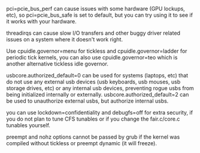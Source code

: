 pci=pcie_bus_perf can cause issues with some hardware (GPU lockups, etc), so pci=pcie_bus_safe is set to default, but you can try using it to see if it works with your hardware.

threadirqs can cause slow I/O transfers and other buggy driver related issues on a system where it doesn't work right.

Use cpuidle.governor=menu for tickless and cpuidle.governor=ladder for periodic tick kernels, you can also use cpuidle.governor=teo which is another alternative tickless idle governor.

usbcore.authorized_default=0 can be used for systems (laptops, etc) that do not use any external usb devices (usb keyboards, usb mouses, usb storage drives, etc) or any internal usb devices, preventing rogue usbs from being initialized internally or externally. usbcore.authorized_default=2 can be used to unauthorize external usbs, but authorize internal usbs.

you can use lockdown=confidentiality and debugfs=off for extra security, if you do not plan to tune CFS tunables or if you change the fair.c/core.c tunables yourself.

preempt and nohz options cannot be passed by grub if the kernel was compiled without tickless or preempt dynamic (it will freeze).
